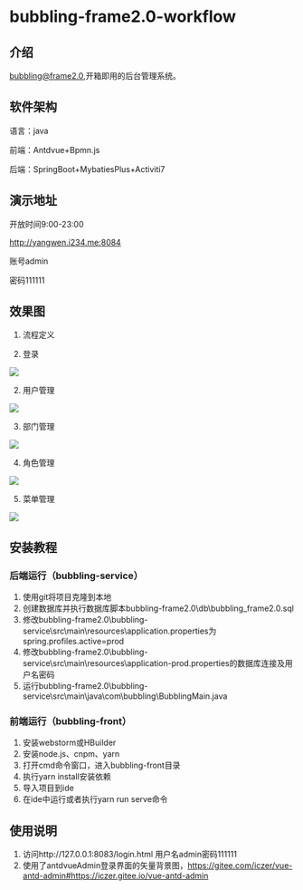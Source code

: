 # bubbling-frame2.0-workflow

##  介绍  ##

bubbling@frame2.0,开箱即用的后台管理系统。

##  软件架构  ##

语言：java

前端：Antdvue+Bpmn.js

后端：SpringBoot+MybatiesPlus+Activiti7

##  演示地址

开放时间9:00-23:00

http://yangwen.i234.me:8084

账号admin

密码111111

##  效果图

1. 流程定义

   

2. 登录

![](https://gitee.com/yanwen1020053105/md-image/raw/master/bubbling-frame2.0/%E7%99%BB%E5%BD%95.png)

2. 用户管理

![](https://gitee.com/yanwen1020053105/md-image/raw/master/bubbling-frame2.0/%E7%94%A8%E6%88%B7%E7%AE%A1%E7%90%86.png)

3. 部门管理

![](https://gitee.com/yanwen1020053105/md-image/raw/master/bubbling-frame2.0/%E9%83%A8%E9%97%A8%E7%AE%A1%E7%90%86.png)

4. 角色管理

![](https://gitee.com/yanwen1020053105/md-image/raw/master/bubbling-frame2.0/%E8%A7%92%E8%89%B2%E7%AE%A1%E7%90%86.png)

5. 菜单管理

![](https://gitee.com/yanwen1020053105/md-image/raw/master/bubbling-frame2.0/%E8%8F%9C%E5%8D%95%E7%AE%A1%E7%90%86.png)

##  安装教程

###  后端运行（bubbling-service）

1.  使用git将项目克隆到本地
2.  创建数据库并执行数据库脚本bubbling-frame2.0\db\bubbling_frame2.0.sql
3.  修改bubbling-frame2.0\bubbling-service\src\main\resources\application.properties为spring.profiles.active=prod
4.  修改bubbling-frame2.0\bubbling-service\src\main\resources\application-prod.properties的数据库连接及用户名密码
5.  运行bubbling-frame2.0\bubbling-service\src\main\java\com\bubbling\BubblingMain.java

###  前端运行（bubbling-front）

1. 安装webstorm或HBuilder
2. 安装node.js、cnpm、yarn
3. 打开cmd命令窗口，进入bubbling-front目录
4. 执行yarn install安装依赖
5. 导入项目到ide
6. 在ide中运行或者执行yarn run serve命令

##  使用说明

1.  访问http://127.0.0.1:8083/login.html 用户名admin密码111111
2.  使用了antdvueAdmin登录界面的矢量背景图，https://gitee.com/iczer/vue-antd-admin#https://iczer.gitee.io/vue-antd-admin
